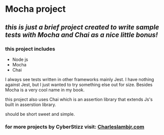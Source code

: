 # **Mocha project**

## _this is just a brief project created to write sample tests with Mocha and Chai as a nice little bonus!_

### this project includes
* Node js
* Mocha
* Chai

I always see tests written  in other frameworks mainly Jest. I have nothing against
Jest, but I just wanted to try something else out for size. Besides Mocha is a
very cool name in my book.


this project also uses Chai which is an assertion library that extends Js's built
in asserstion library.

should be short sweet and simple.

### for more projects by CyberStizz visit: [Charleslambjr.com](www.charleslambjr.com)